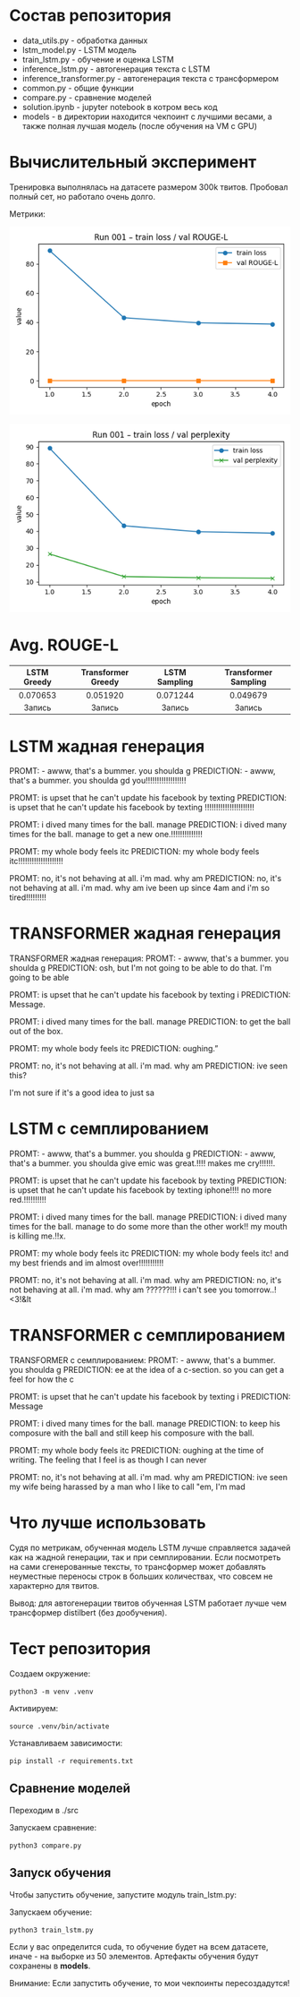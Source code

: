 # Состав репозитория

- data_utils.py - обработка данных
- lstm_model.py - LSTM модель
- train_lstm.py - обучение и оценка LSTM
- inference_lstm.py - автогенерация текста с LSTM
- inference_transformer.py -  автогенерация текста с трансформером
- common.py - общие функции
- compare.py - сравнение моделей
- solution.ipynb - jupyter notebook в котром весь код
- models - в директории находится чекпоинт с лучшими весами, а также полная лучшая модель (после обучения на VM с GPU)

# Вычислительный эксперимент

Тренировка выполнялась на датасете размером 300k твитов. Пробовал полный сет, но работало очень долго.

Метрики:

![rouge](models/plots/run_001_loss_rouge.png)

![ppl](models/plots/run_001_loss_ppl.png)

# Avg. ROUGE-L

|LSTM Greedy|Transformer Greedy|LSTM Sampling|Transformer Sampling|
|:-:|:-:|:-:|:-:|
|0.070653|0.051920|0.071244|0.049679|
|Запись|Запись|Запись|Запись|


# LSTM жадная генерация
PROMT: - awww, that's a bummer. you shoulda g
PREDICTION: - awww, that's a bummer. you shoulda gd you!!!!!!!!!!!!!!!!!!

PROMT: is upset that he can't update his facebook by texting 
PREDICTION: is upset that he can't update his facebook by texting !!!!!!!!!!!!!!!!!!!!!!

PROMT: i dived many times for the ball. manage
PREDICTION: i dived many times for the ball. manage to get a new one.!!!!!!!!!!!!!!

PROMT: my whole body feels itc
PREDICTION: my whole body feels itc!!!!!!!!!!!!!!!!!!!!

PROMT: no, it's not behaving at all. i'm mad. why am 
PREDICTION: no, it's not behaving at all. i'm mad. why am ive been up since 4am and i'm so tired!!!!!!!!!

# TRANSFORMER жадная генерация
TRANSFORMER жадная генерация:
PROMT: - awww, that's a bummer. you shoulda g
PREDICTION: osh, but I'm not going to be able to do that. I'm going to be able

PROMT: is upset that he can't update his facebook by texting i
PREDICTION: Message.


















PROMT: i dived many times for the ball. manage
PREDICTION:  to get the ball out of the box.












PROMT: my whole body feels itc
PREDICTION: oughing.”
















PROMT: no, it's not behaving at all. i'm mad. why am 
PREDICTION: ive seen this?


I'm not sure if it's a good idea to just sa

# LSTM с семплированием
PROMT: - awww, that's a bummer. you shoulda g
PREDICTION: - awww, that's a bummer. you shoulda give emic was great.!!!! makes me cry!!!!!!.

PROMT: is upset that he can't update his facebook by texting 
PREDICTION: is upset that he can't update his facebook by texting iphone!!!! no more red.!!!!!!!!!!

PROMT: i dived many times for the ball. manage
PREDICTION: i dived many times for the ball. manage to do some more than the other work!! my mouth is killing me.!!x.

PROMT: my whole body feels itc
PREDICTION: my whole body feels itc! and my best friends and im almost over!!!!!!!!!!!

PROMT: no, it's not behaving at all. i'm mad. why am 
PREDICTION: no, it's not behaving at all. i'm mad. why am ??????!!! i can't see you tomorrow..! &lt;3!&lt



# TRANSFORMER с семплированием

TRANSFORMER с семплированием:
PROMT: - awww, that's a bummer. you shoulda g
PREDICTION: ee at the idea of a c-section. so you can get a feel for how the c

PROMT: is upset that he can't update his facebook by texting i
PREDICTION: Message




















PROMT: i dived many times for the ball. manage
PREDICTION:  to keep his composure with the ball and still keep his composure with the ball.





PROMT: my whole body feels itc
PREDICTION: oughing at the time of writing.
The feeling that I feel is as though I can never

PROMT: no, it's not behaving at all. i'm mad. why am 
PREDICTION: ive seen my wife being harassed by a man who I like to call "em, I'm mad


# Что лучше использовать

Судя по метрикам, обученная модель LSTM лучше справляется задачей как на жадной генерации, так и при семплировании. Если посмотреть на сами сгенерованные тексты, то трансформер может добавлять неуместные переносы строк в больших количествах, что совсем не характерно для твитов.

Вывод: для автогенерации твитов обученная LSTM работает лучше чем трансформер distilbert (без дообучения).


# Тест репозитория

Создаем окружение:

`python3 -m venv .venv`
 
Активируем:

`source .venv/bin/activate`

Устанавливаем зависимости: 

`pip install -r requirements.txt`

## Сравнение моделей

Переходим в ./src

Запускаем сравнение:

`python3 compare.py`

## Запуск обучения

Чтобы запустить обучение, запустите модуль train_lstm.py:

Запускаем обучение:

`python3 train_lstm.py`

Если у вас определится cuda, то обучение будет на всем датасете, иначе - на выборке из 50 элементов. Артефакты обучения
будут сохранены в **models**. 

Внимание: Если запустить обучение, то мои чекпоинты пересоздадутся!